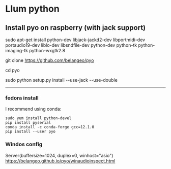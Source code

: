 # Llum python

## Install pyo on raspberry (with jack support)

sudo apt-get install python-dev libjack-jackd2-dev libportmidi-dev portaudio19-dev liblo-dev libsndfile-dev python-dev python-tk python-imaging-tk python-wxgtk2.8

git clone https://github.com/belangeo/pyo

cd  pyo

sudo python setup.py install --use-jack --use-double

-----

### fedora install
I recommend using conda:
```
sudo yum install python-devel
pip install pyserial
conda install -c conda-forge gcc=12.1.0
pip install --user pyo
```
### Windos config
Server(buffersize=1024, duplex=0, winhost="asio") 
https://belangeo.github.io/pyo/winaudioinspect.html
